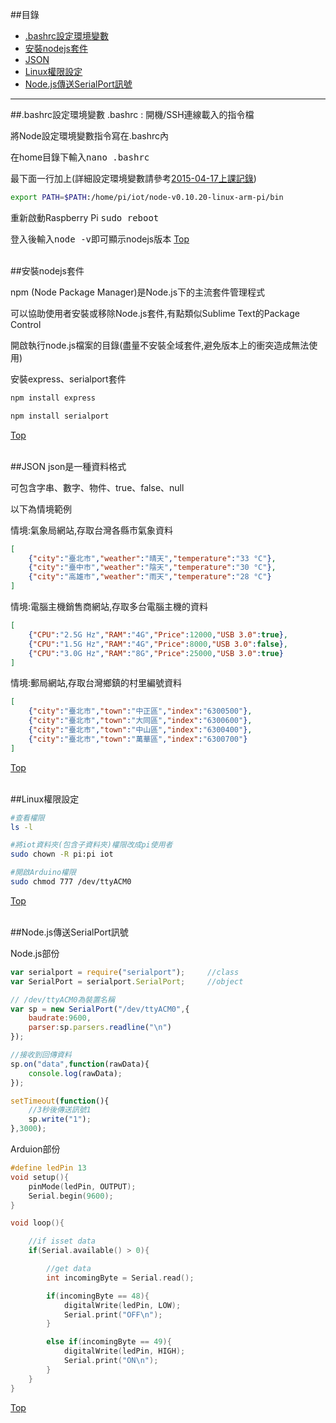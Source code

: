 ##目錄
* [.bashrc設定環境變數](#bashrc)
* [安裝nodejs套件](#plugin)
* [JSON](#json)
* [Linux權限設定](#limit)
* [Node.js傳送SerialPort訊號](#serialport)

<hr>

<a name="bashrc"></a>
##.bashrc設定環境變數
.bashrc : 開機/SSH連線載入的指令檔

將Node設定環境變數指令寫在.bashrc內

在home目錄下輸入<kbd>nano .bashrc</kbd>

最下面一行加上(詳細設定環境變數請參考<a href="https://goo.gl/pl0958" target="_blank">2015-04-17上課記錄</a>)

```bash
export PATH=$PATH:/home/pi/iot/node-v0.10.20-linux-arm-pi/bin
```

重新啟動Raspberry Pi <kbd>sudo reboot</kbd>

登入後輸入<kbd>node -v</kbd>即可顯示nodejs版本
[Top](#top)
<br><br>


<a name="plugin"></a>
##安裝nodejs套件

npm (Node Package Manager)是Node.js下的主流套件管理程式

可以協助使用者安裝或移除Node.js套件,有點類似Sublime Text的Package Control

開啟執行node.js檔案的目錄(盡量不安裝全域套件,避免版本上的衝突造成無法使用)

安裝express、serialport套件

```bash
npm install express
```


```bash
npm install serialport
```

[Top](#top)
<br><br>

<a name="json"></a>
##JSON
json是一種資料格式

可包含字串、數字、物件、true、false、null

以下為情境範例

情境:氣象局網站,存取台灣各縣市氣象資料
```json
[
	{"city":"臺北市","weather":"晴天","temperature":"33 °C"},
	{"city":"臺中市","weather":"陰天","temperature":"30 °C"},
	{"city":"高雄市","weather":"雨天","temperature":"28 °C"}
]
```


情境:電腦主機銷售商網站,存取多台電腦主機的資料
```json
[
	{"CPU":"2.5G Hz","RAM":"4G","Price":12000,"USB 3.0":true},
	{"CPU":"1.5G Hz","RAM":"4G","Price":8000,"USB 3.0":false},
	{"CPU":"3.0G Hz","RAM":"8G","Price":25000,"USB 3.0":true}
]
```


情境:郵局網站,存取台灣鄉鎮的村里編號資料
```json
[
	{"city":"臺北市","town":"中正區","index":"6300500"},
	{"city":"臺北市","town":"大同區","index":"6300600"},
	{"city":"臺北市","town":"中山區","index":"6300400"},
	{"city":"臺北市","town":"萬華區","index":"6300700"}
]
```
[Top](#top)
<br><br>

<a name="limit"></a>
##Linux權限設定


```bash
#查看權限
ls -l

#將iot資料夾(包含子資料夾)權限改成pi使用者
sudo chown -R pi:pi iot

#開啟Arduino權限
sudo chmod 777 /dev/ttyACM0
```
[Top](#top)
<br><br>

<a name="serialport"></a>
##Node.js傳送SerialPort訊號

Node.js部份
```javascript
var serialport = require("serialport");		//class
var SerialPort = serialport.SerialPort;		//object

// /dev/ttyACM0為裝置名稱
var sp = new SerialPort("/dev/ttyACM0",{
	baudrate:9600,
	parser:sp.parsers.readline("\n")
});

//接收到回傳資料
sp.on("data",function(rawData){
	console.log(rawData);
});

setTimeout(function(){
	//3秒後傳送訊號1
	sp.write("1");
},3000);
```


Arduion部份
```c
#define ledPin 13
void setup(){
	pinMode(ledPin, OUTPUT);
	Serial.begin(9600);
}

void loop(){

	//if isset data
	if(Serial.available() > 0){

		//get data
		int incomingByte = Serial.read();

		if(incomingByte == 48){
			digitalWrite(ledPin, LOW);
			Serial.print("OFF\n");
		}

		else if(incomingByte == 49){
			digitalWrite(ledPin, HIGH);
			Serial.print("ON\n");
		}
	}
}
```
[Top](#top)
<br><br>